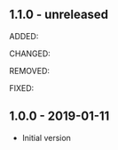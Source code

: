 ## 1.1.0 - unreleased

ADDED:

CHANGED:

REMOVED:

FIXED:

## 1.0.0 - 2019-01-11

- Initial version
